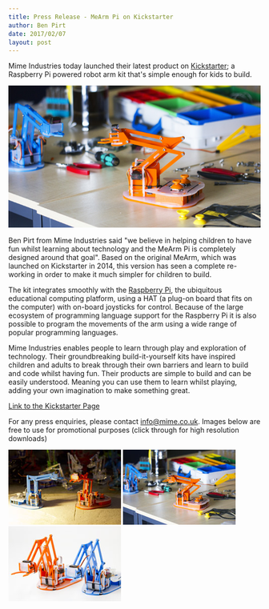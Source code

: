 ```yaml
---
title: Press Release - MeArm Pi on Kickstarter
author: Ben Pirt
date: 2017/02/07
layout: post
---
```


Mime Industries today launched their latest product on [Kickstarter](https://www.kickstarter.com/projects/mime/mearm-pi-build-your-own-raspberry-pi-powered-robot); a Raspberry Pi powered robot arm kit that's simple enough for kids to build.


![MeArm Pi](/assets/blog/2017-02-07-press-release-mearm-pi-kickstarter/product-shot.jpg)


Ben Pirt from Mime Industries said "we believe in helping children to have fun whilst learning about technology and the MeArm Pi is completely designed around that goal". Based on the original MeArm, which was launched on Kickstarter in 2014, this version has seen a complete re-working in order to make it much simpler for children to build. 

The kit integrates smoothly with the [Raspberry Pi](http://www.raspberrypi.org), the ubiquitous educational computing platform, using a HAT (a plug-on board that fits on the computer) with on-board joysticks for control. Because of the large ecosystem of programming language support for the Raspberry Pi it is also possible to program the movements of the arm using a wide range of popular programming languages.

Mime Industries enables people to learn through play and exploration of technology. Their groundbreaking build-it-yourself kits have inspired children and adults to break through their own barriers and learn to build and code whilst having fun. Their products are simple to build and can be easily understood. Meaning you can use them to learn whilst playing, adding your own imagination to make something great.

[Link to the Kickstarter Page](https://www.kickstarter.com/projects/mime/mearm-pi-build-your-own-raspberry-pi-powered-robot)

For any press enquiries, please contact [info@mime.co.uk](mailto:info@mime.co.uk). Images below are free to use for promotional purposes (click through for high resolution downloads)

[![MeArm Pi](/assets/blog/2017-02-07-press-release-mearm-pi-kickstarter/mearm-pi-old-and-new-small.jpg)](/assets/blog/2017-02-07-press-release-mearm-pi-kickstarter/mearm-pi-old-and-new-large.jpg)
[![MeArm Pi](/assets/blog/2017-02-07-press-release-mearm-pi-kickstarter/mearm-pi-on-desk-small.jpg)](/assets/blog/2017-02-07-press-release-mearm-pi-kickstarter/mearm-pi-on-desk-large.jpg)
[![MeArm Pi](/assets/blog/2017-02-07-press-release-mearm-pi-kickstarter/mearm-pi-white-small.jpg)](/assets/blog/2017-02-07-press-release-mearm-pi-kickstarter/mearm-pi-white-large.jpg)